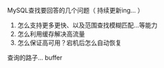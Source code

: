 
MySQL查找要回答的几个问题（ 持续更新ing... ）
1.  怎么支持更多更快、以及范围查找模糊匹配...等能力
2.  怎么利用缓存解决高流量
3.  怎么保证高可用？宕机后怎么自动恢复

查询的路子...
buffer